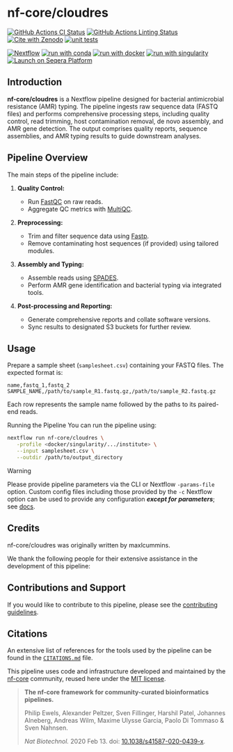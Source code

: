 # nf-core/cloudres

[![GitHub Actions CI Status](https://github.com/nf-core/cloudres/actions/workflows/ci.yml/badge.svg)](https://github.com/nf-core/cloudres/actions/workflows/ci.yml)
[![GitHub Actions Linting Status](https://github.com/nf-core/cloudres/actions/workflows/linting.yml/badge.svg)](https://github.com/nf-core/cloudres/actions/workflows/linting.yml)
[![Cite with Zenodo](http://img.shields.io/badge/DOI-10.5281/zenodo.XXXXXXX-1073c8?labelColor=000000)](https://doi.org/10.5281/zenodo.XXXXXXX)
[![unit tests](https://img.shields.io/badge/unit_tests-nf--test-337ab7.svg)](https://www.nf-test.com)

[![Nextflow](https://img.shields.io/badge/nextflow%20DSL2-%E2%89%A524.04.2-23aa62.svg)](https://www.nextflow.io/)
[![run with conda](http://img.shields.io/badge/run%20with-conda-3EB049?labelColor=000000&logo=anaconda)](https://docs.conda.io/en/latest/)
[![run with docker](https://img.shields.io/badge/run%20with-docker-0db7ed?labelColor=000000&logo=docker)](https://www.docker.com/)
[![run with singularity](https://img.shields.io/badge/run%20with-singularity-1d355c.svg?labelColor=000000)](https://sylabs.io/docs/)
[![Launch on Seqera Platform](https://img.shields.io/badge/Launch%20%F0%9F%9A%80-Seqera%20Platform-%234256e7)](https://cloud.seqera.io/launch?pipeline=https://github.com/nf-core/cloudres)

## Introduction

**nf-core/cloudres** is a Nextflow pipeline designed for bacterial antimicrobial resistance (AMR) typing. The pipeline ingests raw sequence data (FASTQ files) and performs comprehensive processing steps, including quality control, read trimming, host contamination removal, de novo assembly, and AMR gene detection. The output comprises quality reports, sequence assemblies, and AMR typing results to guide downstream analyses.

## Pipeline Overview

The main steps of the pipeline include:

1. **Quality Control:**  
   - Run [FastQC](https://www.bioinformatics.babraham.ac.uk/projects/fastqc/) on raw reads.
   - Aggregate QC metrics with [MultiQC](http://multiqc.info/).

2. **Preprocessing:**  
   - Trim and filter sequence data using [Fastp](https://github.com/OpenGene/fastp).
   - Remove contaminating host sequences (if provided) using tailored modules.

3. **Assembly and Typing:**  
   - Assemble reads using [SPADES](http://cab.spbu.ru/software/spades/).
   - Perform AMR gene identification and bacterial typing via integrated tools.

4. **Post-processing and Reporting:**  
   - Generate comprehensive reports and collate software versions.
   - Sync results to designated S3 buckets for further review.

## Usage

Prepare a sample sheet (`samplesheet.csv`) containing your FASTQ files. The expected format is:

```csv
name,fastq_1,fastq_2
SAMPLE_NAME,/path/to/sample_R1.fastq.gz,/path/to/sample_R2.fastq.gz
```

Each row represents the sample name followed by the paths to its paired-end reads.

Running the Pipeline
You can run the pipeline using:

```bash
nextflow run nf-core/cloudres \
   -profile <docker/singularity/.../institute> \
   --input samplesheet.csv \
   --outdir /path/to/output_directory
```

> [!WARNING]
> Please provide pipeline parameters via the CLI or Nextflow `-params-file` option. Custom config files including those provided by the `-c` Nextflow option can be used to provide any configuration _**except for parameters**_; see [docs](https://nf-co.re/docs/usage/getting_started/configuration#custom-configuration-files).

## Credits

nf-core/cloudres was originally written by maxlcummins.

We thank the following people for their extensive assistance in the development of this pipeline:

## Contributions and Support

If you would like to contribute to this pipeline, please see the [contributing guidelines](.github/CONTRIBUTING.md).

## Citations

<!-- TODO nf-core: Add citation for pipeline after first release. Uncomment lines below and update Zenodo doi and badge at the top of this file. -->
<!-- If you use nf-core/cloudres for your analysis, please cite it using the following doi: [10.5281/zenodo.XXXXXX](https://doi.org/10.5281/zenodo.XXXXXX) -->

<!-- TODO nf-core: Add bibliography of tools and data used in your pipeline -->

An extensive list of references for the tools used by the pipeline can be found in the [`CITATIONS.md`](CITATIONS.md) file.

This pipeline uses code and infrastructure developed and maintained by the [nf-core](https://nf-co.re) community, reused here under the [MIT license](https://github.com/nf-core/tools/blob/main/LICENSE).

> **The nf-core framework for community-curated bioinformatics pipelines.**
>
> Philip Ewels, Alexander Peltzer, Sven Fillinger, Harshil Patel, Johannes Alneberg, Andreas Wilm, Maxime Ulysse Garcia, Paolo Di Tommaso & Sven Nahnsen.
>
> _Nat Biotechnol._ 2020 Feb 13. doi: [10.1038/s41587-020-0439-x](https://dx.doi.org/10.1038/s41587-020-0439-x).
